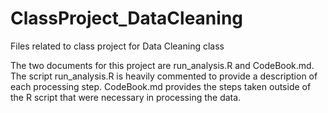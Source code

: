 # ClassProject_DataCleaning
Files related to class project for Data Cleaning class

The two documents for this project are run_analysis.R and CodeBook.md.
The script run_analysis.R is heavily commented to provide a description of each processing step.
CodeBook.md provides the steps taken outside of the R script that were necessary in processing the data.
